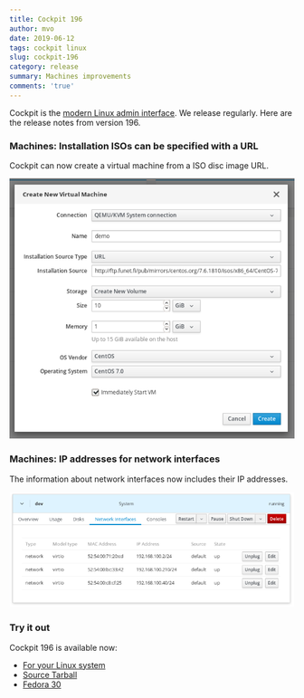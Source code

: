 ```yaml
---
title: Cockpit 196
author: mvo
date: 2019-06-12
tags: cockpit linux
slug: cockpit-196
category: release
summary: Machines improvements
comments: 'true'
---
```


Cockpit is the [modern Linux admin interface](https://cockpit-project.org/). We
release regularly. Here are the release notes from version 196.

### Machines: Installation ISOs can be specified with a URL

Cockpit can now create a virtual machine from a ISO disc image URL.

![Virtual machine from URL](/images/machines-from-url.png)

### Machines: IP addresses for network interfaces

The information about network interfaces now includes their IP addresses.

![Interface addresses](/images/machines-if-ip.png)

### Try it out

Cockpit 196 is available now:

 * [For your Linux system](https://cockpit-project.org/running.html)
 * [Source Tarball](https://github.com/cockpit-project/cockpit/releases/tag/196)
 * [Fedora 30](https://bodhi.fedoraproject.org/updates/FEDORA-2019-07ec9aac9f)
